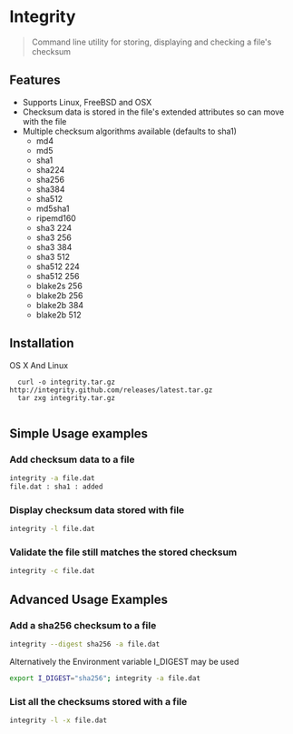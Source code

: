 # Integrity
> Command line utility for storing, displaying and checking a file's checksum

## Features

* Supports Linux, FreeBSD and OSX
* Checksum data is stored in the file's extended attributes so can move with the file
* Multiple checksum algorithms available (defaults to sha1)
    * md4
    * md5
    * sha1
    * sha224
    * sha256
    * sha384
    * sha512
    * md5sha1
    * ripemd160
    * sha3 224
    * sha3 256
    * sha3 384
    * sha3 512
    * sha512 224
    * sha512 256
    * blake2s 256
    * blake2b 256
    * blake2b 384
    * blake2b 512

## Installation

OS X And Linux
```
  curl -o integrity.tar.gz http://integrity.github.com/releases/latest.tar.gz
  tar zxg integrity.tar.gz
  
```

## Simple Usage examples

### Add checksum data to a file

```bash
integrity -a file.dat
file.dat : sha1 : added

```

### Display checksum data stored with file

```bash
integrity -l file.dat
```

### Validate the file still matches the stored checksum

```bash
integrity -c file.dat
```

## Advanced Usage Examples


### Add a sha256 checksum to a file
```bash
integrity --digest sha256 -a file.dat
```

Alternatively the Environment variable I_DIGEST may be used
```bash
export I_DIGEST="sha256"; integrity -a file.dat
```

### List all the checksums stored with a file

```bash
integrity -l -x file.dat
```




